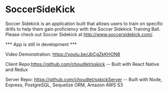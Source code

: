 # SoccerSideKick

Soccer Sidekick is an application built that allows users to train on specific drills to help them gain proficiency with the Soccer Sidekick Training Ball. Please check out Soccer Sidekick at http://www.soccersidekick.com/.

*** App is still in development ***

Video Demonstration: https://youtu.be/JbCgZkKHON8

Client Repo:https://github.com/choudlet/sskick
-- Built with React Native and Redux

Server Repo: https://github.com/choudlet/sskickServer
-- Built with Node, Express, PostgreSQL, Sequelize ORM, Amazon AWS S3
